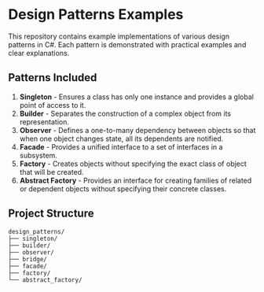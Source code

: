 # Design Patterns Examples

This repository contains example implementations of various design patterns in C#. Each pattern is demonstrated with practical examples and clear explanations.

## Patterns Included

1. **Singleton** - Ensures a class has only one instance and provides a global point of access to it.
2. **Builder** - Separates the construction of a complex object from its representation.
3. **Observer** - Defines a one-to-many dependency between objects so that when one object changes state, all its dependents are notified.
4. **Facade** - Provides a unified interface to a set of interfaces in a subsystem.
5. **Factory** - Creates objects without specifying the exact class of object that will be created.
6. **Abstract Factory** - Provides an interface for creating families of related or dependent objects without specifying their concrete classes.

## Project Structure

```
design_patterns/
├── singleton/
├── builder/
├── observer/
├── bridge/
├── facade/
├── factory/
└── abstract_factory/
```
